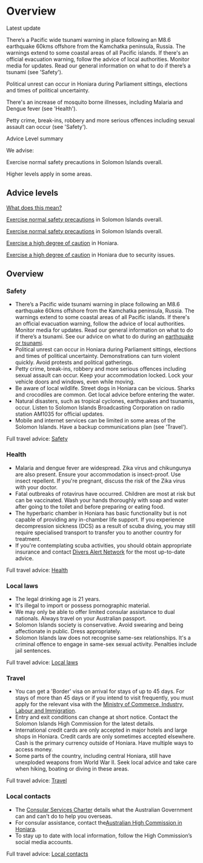 # Overview

Latest update

There’s a Pacific wide tsunami warning in place following an M8.6 earthquake 60kms offshore from the Kamchatka peninsula, Russia. The warnings extend to some coastal areas of all Pacific islands. If there's an official evacuation warning, follow the advice of local authorities. Monitor media for updates. Read our general information on what to do if there’s a tsunami (see 'Safety').  
  
Political unrest can occur in Honiara during Parliament sittings, elections and times of political uncertainty.   
  
There's an increase of mosquito borne illnesses, including Malaria and Dengue fever (see 'Health').  
  
Petty crime, break-ins, robbery and more serious offences including sexual assault can occur (see 'Safety').

Advice Level summary

We advise:

Exercise normal safety precautions in Solomon Islands overall.

Higher levels apply in some areas.

## Advice levels

[What does this mean?](/before-you-go/travel-advice-explained/)

[Exercise normal safety precautions](https://www.smartraveller.gov.au/consular-services/travel-advice-explained#level1) in Solomon Islands overall.

[Exercise normal safety precautions](https://www.smartraveller.gov.au/consular-services/travel-advice-explained#level1) in Solomon Islands overall.

[Exercise a high degree of caution](https://www.smartraveller.gov.au/consular-services/travel-advice-explained#level2) in Honiara.

[Exercise a high degree of caution](https://www.smartraveller.gov.au/consular-services/travel-advice-explained#level2) in Honiara due to security issues.

## Overview

### Safety

* There’s a Pacific wide tsunami warning in place following an M8.6 earthquake 60kms offshore from the Kamchatka peninsula, Russia. The warnings extend to some coastal areas of all Pacific islands. If there's an official evacuation warning, follow the advice of local authorities. Monitor media for updates. Read our general information on what to do if there’s a tsunami. See our advice on what to do during an [earthquake or tsunami](https://www.smartraveller.gov.au/before-you-go/safety/earthquakes-tsunamis).
* Political unrest can occur in Honiara during Parliament sittings, elections and times of political uncertainty. Demonstrations can turn violent quickly. Avoid protests and political gatherings.
* Petty crime, break-ins, robbery and more serious offences including sexual assault can occur. Keep your accommodation locked. Lock your vehicle doors and windows, even while moving.
* Be aware of local wildlife. Street dogs in Honiara can be vicious. Sharks and crocodiles are common. Get local advice before entering the water.
* Natural disasters, such as tropical cyclones, earthquakes and tsunamis, occur. Listen to Solomon Islands Broadcasting Corporation on radio station AM1035 for official updates.
* Mobile and internet services can be limited in some areas of the Solomon Islands. Have a backup communications plan (see 'Travel').

Full travel advice: [Safety](#safety)

### Health

* Malaria and dengue fever are widespread. Zika virus and chikungunya are also present. Ensure your accommodation is insect-proof. Use insect repellent. If you're pregnant, discuss the risk of the Zika virus with your doctor.
* Fatal outbreaks of rotavirus have occurred. Children are most at risk but can be vaccinated. Wash your hands thoroughly with soap and water after going to the toilet and before preparing or eating food.
* The hyperbaric chamber in Honiara has basic functionality but is not capable of providing any in-chamber life support. If you experience decompression sickness (DCS) as a result of scuba diving, you may still require specialised transport to transfer you to another country for treatment.
* If you're contemplating scuba activities, you should obtain appropriate insurance and contact [Divers Alert Network](https://dan.org/) for the most up-to-date advice.

Full travel advice: [Health](#health)

### Local laws

* The legal drinking age is 21 years.
* It's illegal to import or possess pornographic material.
* We may only be able to offer limited consular assistance to dual nationals. Always travel on your Australian passport.
* Solomon Islands society is conservative. Avoid swearing and being affectionate in public. Dress appropriately.
* Solomon Islands law does not recognise same-sex relationships. It's a criminal offence to engage in same-sex sexual activity. Penalties include jail sentences.

Full travel advice: [Local laws](#local-laws)

### Travel

* You can get a 'Border' visa on arrival for stays of up to 45 days. For stays of more than 45 days or if you intend to visit frequently, you must apply for the relevant visa with the [Ministry of Commerce, Industry, Labour and Immigration](https://commerce.gov.sb/departments-units/immigration/visas/i-want-to-apply-for-a.html).
* Entry and exit conditions can change at short notice. Contact the Solomon Islands High Commission for the latest details.
* International credit cards are only accepted in major hotels and large shops in Honiara. Credit cards are only sometimes accepted elsewhere. Cash is the primary currency outside of Honiara. Have multiple ways to access money.
* Some parts of the country, including central Honiara, still have unexploded weapons from World War II. Seek local advice and take care when hiking, boating or diving in these areas.

Full travel advice: [Travel](#travel)

### Local contacts

* The [Consular Services Charter](https://www.smartraveller.gov.au/consular-services/consular-services-charter) details what the Australian Government can and can't do to help you overseas.
* For consular assistance, contact the[Australian High Commission in Honiara](https://solomonislands.embassy.gov.au/).
* To stay up to date with local information, follow the High Commission’s social media accounts.

Full travel advice: [Local contacts](#local-contacts)